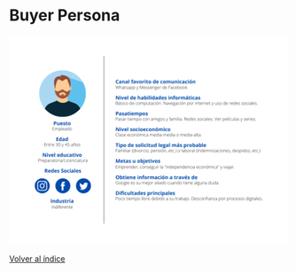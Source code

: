 # Buyer Persona
![Buyer Persona](Buyer%20Persona.png)

[Volver al índice](https://github.com/SaidB-95/Practicas-FrontEnd-Launch-X-LATAM/blob/main/README.md)
